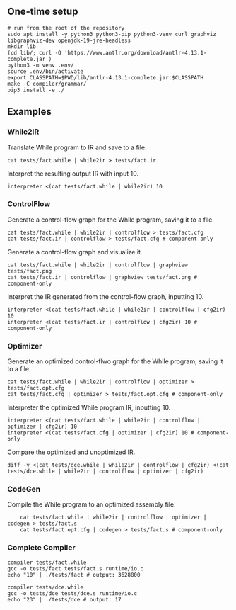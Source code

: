 ## One-time setup

```
# run from the root of the repository
sudo apt install -y python3 python3-pip python3-venv curl graphviz libgraphviz-dev openjdk-19-jre-headless
mkdir lib
(cd lib/; curl -O 'https://www.antlr.org/download/antlr-4.13.1-complete.jar')
python3 -m venv .env/
source .env/bin/activate
export CLASSPATH=$PWD/lib/antlr-4.13.1-complete.jar:$CLASSPATH
make -C compiler/grammar/
pip3 install -e ./
```

## Examples

### While2IR

Translate While program to IR and save to a file.
```
cat tests/fact.while | while2ir > tests/fact.ir
```

Interpret the resulting output IR with input 10.
```
interpreter <(cat tests/fact.while | while2ir) 10
```

### ControlFlow

Generate a control-flow graph for the While program, saving it to a file.
```
cat tests/fact.while | while2ir | controlflow > tests/fact.cfg
cat tests/fact.ir | controlflow > tests/fact.cfg # component-only
```

Generate a control-flow graph and visualize it.
```
cat tests/fact.while | while2ir | controlflow | graphview tests/fact.png
cat tests/fact.ir | controlflow | graphview tests/fact.png # component-only
```

Interpret the IR generated from the control-flow graph, inputting 10.
```
interpreter <(cat tests/fact.while | while2ir | controlflow | cfg2ir) 10
interpreter <(cat tests/fact.ir | controlflow | cfg2ir) 10 # component-only
```

### Optimizer

Generate an optimized control-flwo graph for the While program, saving it to a file.
```
cat tests/fact.while | while2ir | controlflow | optimizer > tests/fact.opt.cfg
cat tests/fact.cfg | optimizer > tests/fact.opt.cfg # component-only
```

Interpreter the optimized While program IR, inputting 10.
```
interpreter <(cat tests/fact.while | while2ir | controlflow | optimizer | cfg2ir) 10
interpreter <(cat tests/fact.cfg | optimizer | cfg2ir) 10 # component-only
```

Compare the optimized and unoptimized IR.
```
diff -y <(cat tests/dce.while | while2ir | controlflow | cfg2ir) <(cat tests/dce.while | while2ir | controlflow | optimizer | cfg2ir)
```

### CodeGen

Compile the While program to an optimized assembly file.
```
	cat tests/fact.while | while2ir | controlflow | optimizer | codegen > tests/fact.s
	cat tests/fact.opt.cfg | codegen > tests/fact.s # component-only
```

### Complete Compiler

```
compiler tests/fact.while
gcc -o tests/fact tests/fact.s runtime/io.c
echo "10" | ./tests/fact # output: 3628800
```

```
compiler tests/dce.while
gcc -o tests/dce tests/dce.s runtime/io.c
echo "23" | ./tests/dce # output: 17
```

